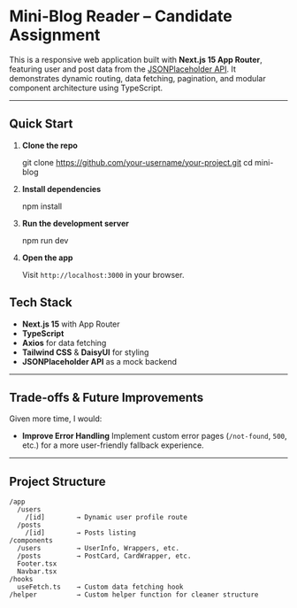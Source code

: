 # Mini‑Blog Reader – Candidate Assignment

This is a responsive web application built with **Next.js 15 App Router**, featuring user and post data from the [JSONPlaceholder API](https://jsonplaceholder.typicode.com/). It demonstrates dynamic routing, data fetching, pagination, and modular component architecture using TypeScript.

---

## Quick Start

1. **Clone the repo**

   git clone https://github.com/your-username/your-project.git
   cd mini-blog

2. **Install dependencies**

   npm install

3. **Run the development server**

   npm run dev

4. **Open the app**

   Visit `http://localhost:3000` in your browser.

## Tech Stack

- **Next.js 15** with App Router
- **TypeScript**
- **Axios** for data fetching
- **Tailwind CSS** & **DaisyUI** for styling
- **JSONPlaceholder API** as a mock backend

---

## Trade‑offs & Future Improvements

Given more time, I would:

- **Improve Error Handling**
  Implement custom error pages (`/not-found`, `500`, etc.) for a more user-friendly fallback experience.

---

## Project Structure

```
/app
  /users
    /[id]        → Dynamic user profile route
  /posts
    /[id]        → Posts listing
/components
  /users         → UserInfo, Wrappers, etc.
  /posts         → PostCard, CardWrapper, etc.
  Footer.tsx
  Navbar.tsx
/hooks
  useFetch.ts    → Custom data fetching hook
/helper          → Custom helper function for cleaner structure
```
